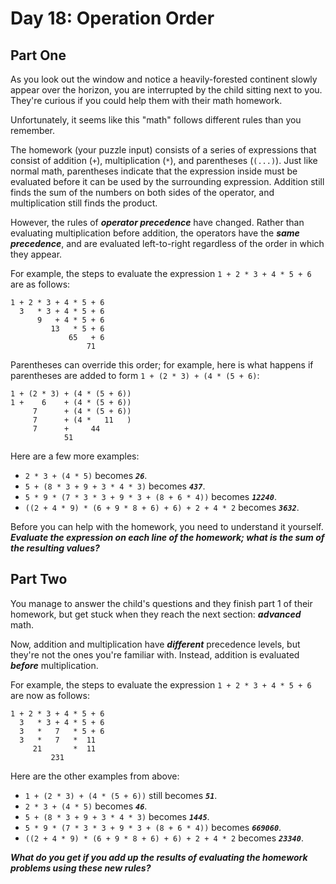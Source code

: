 # Day 18: Operation Order

## Part One

As you look out the window and notice a heavily-forested continent slowly appear over the horizon, you are interrupted by the child sitting next to you. They're curious if you could help them with their math homework.

Unfortunately, it seems like this "math" follows different rules than you remember.

The homework (your puzzle input) consists of a series of expressions that consist of addition (`+`), multiplication (`*`), and parentheses (`(...)`). Just like normal math, parentheses indicate that the expression inside must be evaluated before it can be used by the surrounding expression. Addition still finds the sum of the numbers on both sides of the operator, and multiplication still finds the product.

However, the rules of ***operator precedence*** have changed. Rather than evaluating multiplication before addition, the operators have the ***same precedence***, and are evaluated left-to-right regardless of the order in which they appear.

For example, the steps to evaluate the expression `1 + 2 * 3 + 4 * 5 + 6` are as follows:

```
1 + 2 * 3 + 4 * 5 + 6
  3   * 3 + 4 * 5 + 6
      9   + 4 * 5 + 6
         13   * 5 + 6
             65   + 6
                 71
```

Parentheses can override this order; for example, here is what happens if parentheses are added to form `1 + (2 * 3) + (4 * (5 + 6)`:

```
1 + (2 * 3) + (4 * (5 + 6))
1 +    6    + (4 * (5 + 6))
     7      + (4 * (5 + 6))
     7      + (4 *   11   )
     7      +     44
            51
```

Here are a few more examples:

- `2 * 3 + (4 * 5)` becomes ***`26`***.
- `5 + (8 * 3 + 9 + 3 * 4 * 3)` becomes ***`437`***.
- `5 * 9 * (7 * 3 * 3 + 9 * 3 + (8 + 6 * 4))` becomes ***`12240`***.
- `((2 + 4 * 9) * (6 + 9 * 8 + 6) + 6) + 2 + 4 * 2` becomes ***`3632`***.

Before you can help with the homework, you need to understand it yourself. ***Evaluate the expression on each line of the homework; what is the sum of the resulting values?***

## Part Two

You manage to answer the child's questions and they finish part 1 of their homework, but get stuck when they reach the next section: ***advanced*** math.

Now, addition and multiplication have ***different*** precedence levels, but they're not the ones you're familiar with. Instead, addition is evaluated ***before*** multiplication.

For example, the steps to evaluate the expression `1 + 2 * 3 + 4 * 5 + 6` are now as follows:

```
1 + 2 * 3 + 4 * 5 + 6
  3   * 3 + 4 * 5 + 6
  3   *   7   * 5 + 6
  3   *   7   *  11
     21       *  11
         231
```

Here are the other examples from above:

- `1 + (2 * 3) + (4 * (5 + 6))` still becomes ***`51`***.
- `2 * 3 + (4 * 5)` becomes ***`46`***.
- `5 + (8 * 3 + 9 + 3 * 4 * 3)` becomes ***`1445`***.
- `5 * 9 * (7 * 3 * 3 + 9 * 3 + (8 + 6 * 4))` becomes ***`669060`***.
- `((2 + 4 * 9) * (6 + 9 * 8 + 6) + 6) + 2 + 4 * 2` becomes ***`23340`***.

***What do you get if you add up the results of evaluating the homework problems using these new rules?***